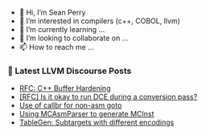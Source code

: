 - 👋 Hi, I’m Sean Perry
- 👀 I’m interested in compilers (c++, COBOL, llvm)
- 🌱 I’m currently learning ...
- 💞️ I’m looking to collaborate on ...
- 📫 How to reach me ...

<!---
s66perry/s66perry is a ✨ special ✨ repository because its `README.md` (this file) appears on your GitHub profile.
You can click the Preview link to take a look at your changes.
--->
### 📕 Latest LLVM Discourse Posts

<!-- DISCOURSE-LLVM:START -->
- [RFC: C++ Buffer Hardening](https://discourse.llvm.org/t/rfc-c-buffer-hardening/65734?page=3#post_49)
- [[RFC] Is it okay to run DCE during a conversion pass?](https://discourse.llvm.org/t/rfc-is-it-okay-to-run-dce-during-a-conversion-pass/65787#post_5)
- [Use of callbr for non-asm goto](https://discourse.llvm.org/t/use-of-callbr-for-non-asm-goto/65777#post_4)
- [Using MCAsmParser to generate MCInst](https://discourse.llvm.org/t/using-mcasmparser-to-generate-mcinst/65764#post_3)
- [TableGen: Subtargets with different encodings](https://discourse.llvm.org/t/tablegen-subtargets-with-different-encodings/65776#post_3)
<!-- DISCOURSE-LLVM:END -->
